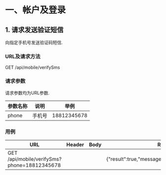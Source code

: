 # 一、帐户及登录

## 1. 请求发送验证短信
向指定手机号发送验证码短信.
### URL及请求方法
GET /api/mobile/verifySms
### 请求参数
请求参数均为URL参数.

| 参数名称 | 说明 | 举例 |
| ------ | ---- | --- |
| phone | 手机号 | 18812345678 |

### 用例


| URL | Header | Body | Result |
| --- | ------ | ---- | ------ |
| GET /api/mobile/verifySms?phone=18812345678 | | | {"result":true,"message":"","error":null,"data":null} |
